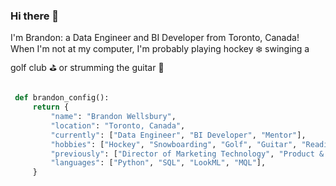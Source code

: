 ### Hi there 👋
I'm Brandon: a Data Engineer and BI Developer from Toronto, Canada! When I'm not at my computer, I'm probably playing hockey ❄️ swinging a golf club ⛳ or strumming the guitar 🎸

```python 

 def brandon_config(): 
     return { 
         "name": "Brandon Wellsbury", 
         "location": "Toronto, Canada", 
         "currently": ["Data Engineer", "BI Developer", "Mentor"], 
         "hobbies": ["Hockey", "Snowboarding", "Golf", "Guitar", "Reading"] 
         "previously": ["Director of Marketing Technology", "Product & Project Manager", "Greenskeeper"], 
         "languages": ["Python", "SQL", "LookML", "MQL"], 
     } 
```
